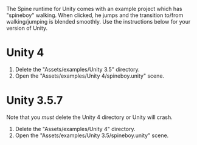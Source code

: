The Spine runtime for Unity comes with an example project which has "spineboy" walking. When clicked, he jumps and the transition to/from walking/jumping is blended smoothly. Use the instructions below for your version of Unity.

# Unity 4

1. Delete the "Assets/examples/Unity 3.5" directory.
1. Open the "Assets/examples/Unity 4/spineboy.unity" scene.

# Unity 3.5.7

Note that you *must* delete the Unity 4 directory or Unity will crash.

1. Delete the "Assets/examples/Unity 4" directory.
1. Open the "Assets/examples/Unity 3.5/spineboy.unity" scene.

